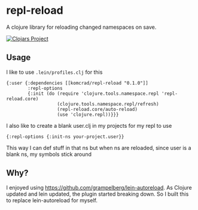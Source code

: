 # repl-reload

A clojure library for reloading changed namespaces on save.

[![Clojars Project](https://img.shields.io/clojars/v/komcrad/repl-reload.svg)](https://clojars.org/komcrad/repl-reload)

## Usage

I like to use `.lein/profiles.clj` for this  

```
{:user {:dependencies [[komcrad/repl-reload "0.1.0"]]
        :repl-options
        {:init (do (require 'clojure.tools.namespace.repl 'repl-reload.core)
                   (clojure.tools.namespace.repl/refresh)
                   (repl-reload.core/auto-reload)
                   (use 'clojure.repl))}}}
```

I also like to create a blank user.clj in my projects for my repl to use

```
{:repl-options {:init-ns your-project.user}}
```

This way I can def stuff in that ns but when ns are reloaded, since user is a blank ns, my symbols stick around

## Why?

I enjoyed using https://github.com/grampelberg/lein-autoreload.
As Clojure updated and lein updated, the plugin started breaking down.
So I built this to replace lein-autoreload for myself.
